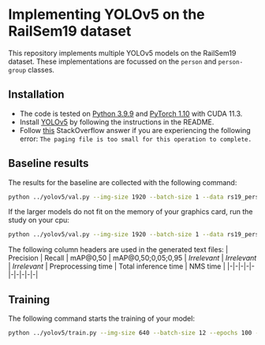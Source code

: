 # Implementing YOLOv5 on the RailSem19 dataset

This repository implements multiple YOLOv5 models on the RailSem19 dataset. These implementations are focussed on the `person` and `person-group` classes.

## Installation

- The code is tested on [Python 3.9.9](https://www.python.org/downloads/) and [PyTorch 1.10](https://pytorch.org/get-started/locally/) with CUDA 11.3.
- Install [YOLOv5](https://github.com/ultralytics/yolov5) by following the instructions in the README.
- Follow [this](https://stackoverflow.com/a/66800443) StackOverflow answer if you are experiencing the following error: `The paging file is too small for this operation to complete.`

## Baseline results

The results for the baseline are collected with the following command:

```bash
python ../yolov5/val.py --img-size 1920 --batch-size 1 --data rs19_person.yaml  --task study --single-cls --weights yolov5n.pt yolov5s.pt yolov5m.pt yolov5l.pt
```

If the larger models do not fit on the memory of your graphics card, run the study on your cpu:

```bash
python ../yolov5/val.py --img-size 1920 --batch-size 1 --data rs19_person.yaml  --task study --single-cls --weights yolov5x.pt --device cpu
```

The following column headers are used in the generated text files:
| Precision | Recall | mAP@0,50 | mAP@0,50;0,05;0,95 | _Irrelevant_ | _Irrelevant_ | _Irrelevant_ | Preprocessing time | Total inference time | NMS time |
|-|-|-|-|-|-|-|-|-|-|

## Training

The following command starts the training of your model:

```bash
python ../yolov5/train.py --img-size 640 --batch-size 12 --epochs 100 --data rs19_person.yaml --weights yolov5n.pt
```
